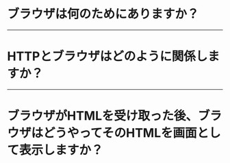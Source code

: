 # ブラウザは何のためにありますか？

***

# HTTPとブラウザはどのように関係しますか？

***

# ブラウザがHTMLを受け取った後、ブラウザはどうやってそのHTMLを画面として表示しますか？